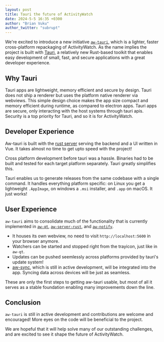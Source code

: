 ```yaml
---
layout: post
title: Tauri the future of ActivityWatch
date: 2024-5-5 16:35 +0300
author: "Brian Vuku"
author_twitter: "subrupt"
---
```


We're excited to introduce a new initiative [`aw-tauri`](http://github.com/ActivityWatch/aw-tauri), which is a lighter, faster cross-platform repackaging of ActivityWatch. As the name implies the project is built with [Tauri](https://tauri.app), a relatively new Rust-based toolkit that enables easy development of small, fast, and secure applications with a great developer experience.

## Why Tauri

Tauri apps are lightweight, memory efficient and secure by design. Tauri does not ship a renderer but uses the platform native renderer via webviews. This simple design choice makes the app size compact and memory efficient during runtime, as compared to electron apps. Tauri apps are secure, only interacting with the host systems through tauri apis. Security is a top priority for Tauri, and so it is for ActivityWatch.

## Developer Experience

Aw-tauri is built with the [rust server](https://github.com/ActivityWatch/aw-server-rust) serving the backend and a UI written in Vue. It takes almost no time to get upto speed with the project!

Cross platform development before tauri was a hassle. Binaries had to be built and tested for each target platform separately. Tauri greatly simplifies this.

Tauri enables us to generate releases from the same codebase with a single command. It handles everything platform specific: on Linux you get a lightweight `.AppImage`, on windows a `.msi` installer, and `.app` on macOS. It just works!

## User Experience

`aw-tauri` aims to consolidate much of the functionality that is currently implemented in [`aw-qt`](https://github.com/ActivityWatch/aw-qt), [`aw-server-rust`](https://github.com/ActivityWatch/aw-server-rust), and [`aw-notify`](https://github.com/ActivityWatch/aw-notify).

 - It houses its own webview, no need to visit `http://localhost:5600` in your browser anymore.
 - Watchers can be started and stopped right from the trayicon, just like in `aw-qt`.
 - Updates can be pushed seemlessly across platforms provided by tauri's update system!
 - [aw-sync](https://github.com/ActivityWatch/aw-server-rust/tree/master/aw-sync), which is still in active development, will be integrated into the app. Syncing data across devices will be just as seamless.

These are only the first steps to getting aw-tauri usable, but most of all it serves as a stable foundation enabling many improvements down the line.

## Conclusion

`aw-tauri` is still in active development and contributions are welcome and encouraged! More eyes on the code will be beneficial to the project.

We are hopeful that it will help solve many of our outstanding challenges, and are excited to see it shape the future of ActivityWatch.
